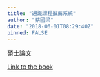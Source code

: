 ```yaml
---
title: "通識課程推薦系統"
author: "蔡國梁"
date: "2018-06-01T08:29:40Z"
pinned: FALSE
---
```


碩士論文

[Link to the book](https://bookdown.org/tpemartin/thesis_GE_recommendation/)
